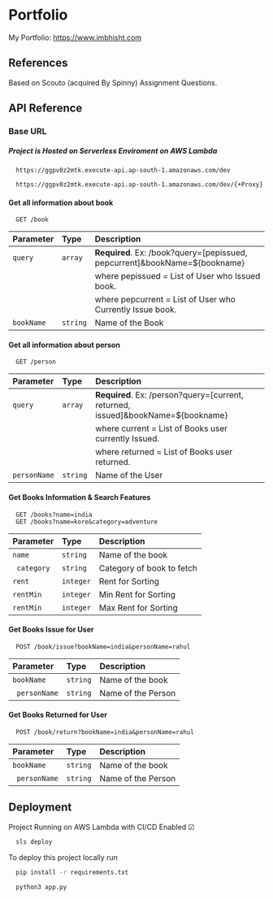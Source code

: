 
# Portfolio

My Portfolio: https://www.imbhisht.com

## References

Based on Scouto (acquired By Spinny) Assignment Questions.

## API Reference

### Base URL
##### Project is Hosted on Serverless Enviroment on AWS Lambda
```https
  https://ggpv0z2mtk.execute-api.ap-south-1.amazonaws.com/dev
```
```https
  https://ggpv0z2mtk.execute-api.ap-south-1.amazonaws.com/dev/{+Proxy}
```

#### Get all information about book

```http
  GET /book
```

| Parameter | Type     | Description                |
| :-------- | :------- | :------------------------- |
| `query` | `array` | **Required**. Ex: /book?query=[pepissued, pepcurrent]&bookName=${bookname} |
|           |       | where pepissued = List of User who Issued book.|
|           |       | where pepcurrent = List of User who Currently Issue book.    
|   `bookName`  | `string`      |  Name of the Book     |

#### Get all information about person


```http
  GET /person
```

| Parameter | Type     | Description                |
| :-------- | :------- | :------------------------- |
| `query` | `array` | **Required**. Ex: /person?query=[current, returned, issued]&bookName=${bookname} |
|           |       | where current = List of Books user currently Issued. |
|           |       | where returned = List of Books user returned.    
|   `personName`  | `string`      |  Name of the User     | 

#### Get Books Information & Search Features

```http
  GET /books?name=india
  GET /books?name=kore&category=adventure   
```

| Parameter | Type     | Description                       |
| :-------- | :------- | :-------------------------------- |
| `name`      | `string` | Name of the book |
| ` category`      | `string` |  Category of book to fetch |
| `rent`      | `integer` |  Rent for Sorting |
| `rentMin`      | `integer` |  Min Rent for Sorting |
| `rentMin`      | `integer` |  Max Rent for Sorting |

#### Get Books Issue for User

```http
  POST /book/issue?bookName=india&personName=rahul
```

| Parameter | Type     | Description                       |
| :-------- | :------- | :-------------------------------- |
| `bookName`      | `string` | Name of the book |
| ` personName`      | `string` |  Name of the Person |


#### Get Books Returned for User

```http
  POST /book/return?bookName=india&personName=rahul
```

| Parameter | Type     | Description                       |
| :-------- | :------- | :-------------------------------- |
| `bookName`      | `string` | Name of the book |
| ` personName`      | `string` |  Name of the Person |



  
## Deployment

Project Running on AWS Lambda with CI/CD Enabled ☑

```bash
  sls deploy
```


To deploy this project locally run

```bash
  pip install -r requirements.txt
```

```bash
  python3 app.py
```

  